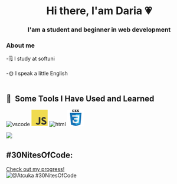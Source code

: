 
<div id = "header" align="center">
<h1>Hi there, I'am Daria 💗</h1>
<h3> I'am a student and beginner in web development</h3>
</div>

### About me
-🗒 I study at softuni <br></br>
-🌞 I speak a little English <br></br>

<h2> 🚀 &nbsp;Some Tools I Have Used and Learned</h2>
<p align="left">
<img src="https://cdn.jsdelivr.net/gh/devicons/devicon/icons/vscode/vscode-original.svg" alt="vscode" width="45" height="45"/>
<img src="https://raw.githubusercontent.com/devicons/devicon/master/icons/javascript/javascript-original.svg" alt="javascript" width="45" height="45" />
<img src="https://cdn.jsdelivr.net/gh/devicons/devicon/icons/html5/html5-original.svg" alt="html" width="45" height="45"/>
<img src="https://raw.githubusercontent.com/devicons/devicon/master/icons/css3/css3-original-wordmark.svg" alt="css3" width="45" height="45" />


</p>


![](http://github-profile-summary-cards.vercel.app/api/cards/profile-details?username=DariaSibova&theme=city_lights)

## #30NitesOfCode:
  [Check out my progress!](https://www.codedex.io/@Atcuka/30-nites-of-code)  
  ![@Atcuka #30NitesOfCode](https://www.codedex.io/api/petStatus?user=Atcuka)





